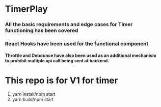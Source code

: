 # TimerPlay

### All the basic requirements and edge cases for Timer functioning has been covered
### React Hooks have been used for the functional component 

#### Throttle and Debounce have also been used as an additional mechanism to prohibit multiple api call being sent at backend.
# This repo is for V1 for timer 

1. yarn install/npm start 
2. yarn build/npm start

 
